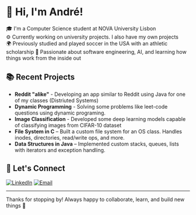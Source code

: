 # 👋 Hi, I'm André!

🎓 I'm a Computer Science student at NOVA University Lisbon  
⚙️ Currently working on university projects. I also have my own projects  
🌍 Previously studied and played soccer in the USA with an athletic scholarship
🚀 Passionate about software engineering, AI, and learning how things work from the inside out


## 📚 Recent Projects
- **Reddit "alike"** - Developing an app similar to Reddit using Java for one of my classes (Distriuted Systems)
- **Dynamic Programming** - Solving some problems like leet-code questions using dynamic programing.
- **Image Classification** - Developed some deep learning models capable of classifying images from CIFAR-10 dataset
- **File System in C** – Built a custom file system for an OS class. Handles inodes, directories, read/write ops, and more.
- **Data Structures in Java** – Implemented custom stacks, queues, lists with iterators and exception handling.


## 📌 Let's Connect
[![LinkedIn](https://img.shields.io/badge/LinkedIn-blue?style=flat&logo=linkedin)](https://www.linkedin.com/in/andrecamara2004)
[![Email](https://img.shields.io/badge/Email-D14836?style=flat&logo=gmail&logoColor=white)](mailto:andrecamara2004@gmail.com)

---

Thanks for stopping by! Always happy to collaborate, learn, and build new things 🌱
